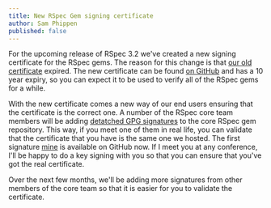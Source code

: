 ```yaml
---
title: New RSpec Gem signing certificate
author: Sam Phippen
published: false
---
```


For the upcoming release of RSpec 3.2 we've created a new signing certificate
for the RSpec gems. The reason for this change is that 
[our old certificate](https://github.com/rspec/rspec/blob/6af4995482ade2d49ad361ee003dee29f713ab17/certs/rspec.pem)
expired. The new certificate can be found
[on GitHub](https://github.com/rspec/rspec/blob/858e0c2ac849d941bfd5b3a5c5e04a4f596fe666/certs/rspec.pem)
and has a 10 year expiry, so you can expect it to be used to verify all of the
RSpec gems for a while.

With the new certificate comes a new way of our end users ensuring that the
certificate is the correct one. A number of the RSpec core team members
will be adding [detatched GPG signatures](https://www.gnupg.org/gph/en/manual.html#AEN161) to
the core RSpec gem repository. This way, if you meet one of them in real life, you can
validate that the certificate that you have is the same one we hosted. The first signature
[mine](https://github.com/rspec/rspec/blob/858e0c2ac849d941bfd5b3a5c5e04a4f596fe666/certs/samphippen.asc) is
available on GitHub now. If I meet you at any conference, I'll be happy to do a key signing
with you so that you can ensure that you've got the real certificate.

Over the next few months, we'll be adding more signatures from other members of
the core team so that it is easier for you to validate the certificate.
